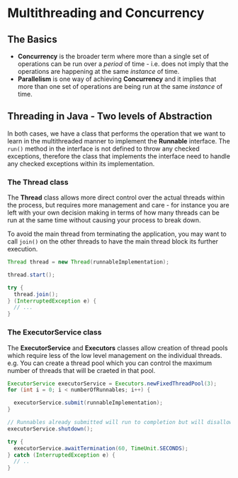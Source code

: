 # Multithreading and Concurrency

## The Basics

- **Concurrency** is the broader term where more than a single set of operations can be run over a *period* of time - i.e. does not imply that the operations are happening at the same *instance* of time.
- **Parallelism** is one way of achieving **Concurrency** and it implies that more than one set of operations are being run at the same *instance* of time.


## Threading in Java - Two levels of Abstraction
In both cases, we have a class that performs the operation that we want to learn in the multithreaded manner to implement the **Runnable** interface. The `run()` method in the interface is not defined to throw any checked exceptions, therefore the class that implements the interface need to handle any checked exceptions within its implementation.


### The Thread class

The **Thread** class allows more direct control over the actual threads within the process, but requires more management and care - for instance you are left with your own decision making in terms of how many threads can be run at the same time without causing your process to break down.

To avoid the main thread from terminating the application, you may want to call `join()` on the other threads to have the main thread block its further execution.

```java
Thread thread = new Thread(runnableImplementation);

thread.start();

try {
  thread.join();  
} (InterruptedException e) {
  // ...
}
```


### The ExecutorService class
The **ExecutorService** and **Executors** classes allow creation of thread pools which require less of the low level management on the individual threads. e.g. You can create a thread pool which you can control the maximum number of threads that will be craeted in that pool.

```java
ExecutorService executorService = Executors.newFixedThreadPool(3);
for (int i = 0; i < numberOfRunnables; i++) {

  executorService.submit(runnableImplementation);
}

// Runnables already submitted will run to completion but will disallow further tasks being submitted
executorService.shutdown();

try {
  executorService.awaitTermination(60, TimeUnit.SECONDS);
} catch (InterruptedException e) {
  // ..
}
```
